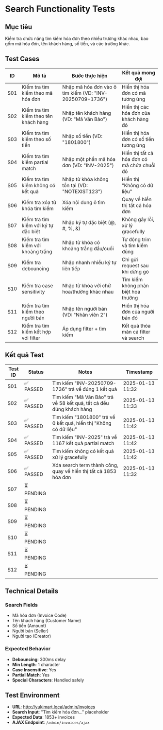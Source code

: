 # Search Functionality Tests

## Mục tiêu
Kiểm tra chức năng tìm kiếm hóa đơn theo nhiều trường khác nhau, bao gồm mã hóa đơn, tên khách hàng, số tiền, và các trường khác.

## Test Cases

| ID | Mô tả | Bước thực hiện | Kết quả mong đợi |
|----|-------|----------------|------------------|
| S01 | Kiểm tra tìm kiếm theo mã hóa đơn | Nhập mã hóa đơn vào ô tìm kiếm (VD: "INV-20250709-1736") | Hiển thị hóa đơn có mã tương ứng |
| S02 | Kiểm tra tìm kiếm theo tên khách hàng | Nhập tên khách hàng (VD: "Mã Văn Bảo") | Hiển thị các hóa đơn của khách hàng đó |
| S03 | Kiểm tra tìm kiếm theo số tiền | Nhập số tiền (VD: "1801800") | Hiển thị hóa đơn có số tiền tương ứng |
| S04 | Kiểm tra tìm kiếm partial match | Nhập một phần mã hóa đơn (VD: "INV-2025") | Hiển thị tất cả hóa đơn có mã chứa chuỗi đó |
| S05 | Kiểm tra tìm kiếm không có kết quả | Nhập từ khóa không tồn tại (VD: "NOTEXIST123") | Hiển thị "Không có dữ liệu" |
| S06 | Kiểm tra xóa từ khóa tìm kiếm | Xóa nội dung ô tìm kiếm | Quay về hiển thị tất cả hóa đơn |
| S07 | Kiểm tra tìm kiếm với ký tự đặc biệt | Nhập ký tự đặc biệt (@, #, %, &) | Không gây lỗi, xử lý gracefully |
| S08 | Kiểm tra tìm kiếm với khoảng trắng | Nhập từ khóa có khoảng trắng đầu/cuối | Tự động trim và tìm kiếm đúng |
| S09 | Kiểm tra debouncing | Nhập nhanh nhiều ký tự liên tiếp | Chỉ gửi request sau khi dừng gõ |
| S10 | Kiểm tra case sensitivity | Nhập từ khóa với chữ hoa/thường khác nhau | Tìm kiếm không phân biệt hoa thường |
| S11 | Kiểm tra tìm kiếm theo người bán | Nhập tên người bán (VD: "Nhân viên 2") | Hiển thị hóa đơn của người bán đó |
| S12 | Kiểm tra tìm kiếm kết hợp với filter | Áp dụng filter + tìm kiếm | Kết quả thỏa mãn cả filter và search |

## Kết quả Test

| Test ID | Status | Notes | Timestamp |
|---------|--------|-------|-----------|
| S01 | ✅ PASSED | Tìm kiếm "INV-20250709-1736" trả về đúng 1 kết quả | 2025-01-13 11:32 |
| S02 | ✅ PASSED | Tìm kiếm "Mã Văn Bảo" trả về 58 kết quả, tất cả đều đúng khách hàng | 2025-01-13 11:33 |
| S03 | ✅ PASSED | Tìm kiếm "1801800" trả về 0 kết quả, hiển thị "Không có dữ liệu" | 2025-01-13 11:42 |
| S04 | ✅ PASSED | Tìm kiếm "INV-2025" trả về 1167 kết quả partial match | 2025-01-13 11:42 |
| S05 | ✅ PASSED | Tìm kiếm không có kết quả xử lý gracefully | 2025-01-13 11:42 |
| S06 | ✅ PASSED | Xóa search term thành công, quay về hiển thị tất cả 1853 hóa đơn | 2025-01-13 11:32 |
| S07 | ⏳ PENDING | | |
| S08 | ⏳ PENDING | | |
| S09 | ⏳ PENDING | | |
| S10 | ⏳ PENDING | | |
| S11 | ⏳ PENDING | | |
| S12 | ⏳ PENDING | | |

## Technical Details

### Search Fields
- Mã hóa đơn (Invoice Code)
- Tên khách hàng (Customer Name)
- Số tiền (Amount)
- Người bán (Seller)
- Người tạo (Creator)

### Expected Behavior
- **Debouncing**: 300ms delay
- **Min Length**: 1 character
- **Case Insensitive**: Yes
- **Partial Match**: Yes
- **Special Characters**: Handled safely

## Test Environment
- **URL**: http://yukimart.local/admin/invoices
- **Search Input**: "Tìm kiếm hóa đơn..." placeholder
- **Expected Data**: 1853+ invoices
- **AJAX Endpoint**: `/admin/invoices/ajax`
